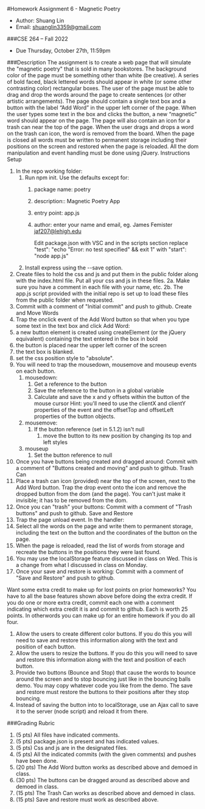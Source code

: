 #Homework Assignment 6 - Magnetic Poetry

- Author: Shuang Lin
- Email: shuanglin3359@gmail.com

###CSE 264 – Fall 2022

- Due Thursday, October 27th, 11:59pm

###Description
The assignment is to create a web page that will simulate the "magnetic poetry" that is sold in many bookstores. The background color of the page must be something other than white (be creative). A series of bold faced, black lettered words should appear in white (or some other contrasting color) rectangular boxes. The user of the page must be able to drag and drop the words around the page to create sentences (or other artistic arrangements). The page should contain a single text box and a button with the label “Add Word” in the upper left corner of the page. When the user types some text in the box and clicks the button, a new “magnetic” word should appear on the page. The page will also contain an icon for a trash can near the top of the page. When the user drags and drops a word on the trash can icon, the word is removed from the board. When the page is closed all words must be written to permanent storage including their positions on the screen and restored when the page is reloaded. All the dom manipulation and event handling must be done using jQuery.
Instructions
Setup

1. In the repo working folder:
   1. Run npm init. Use the defaults except for:
      1. package name: poetry
      2. description:: Magnetic Poetry App
      3. entry point: app.js
      4. author: enter your name and email, eg. James Femister <jaf207@lehigh.edu>

         Edit package.json with VSC and in the scripts section replace
         "test": "echo \"Error: no test specified\" && exit 1"
         with
         "start": "node app.js"
   2. Install express using the --save option.
2. Create files to hold the css and js and put them in the public folder along with the index.html file. Put all your css and js in these files.
   2a. Make sure you have a comment in each file with your name, etc.
   2b. The app.js script provided with the initial repo is set up to load these files from the public folder when requested.
3. Commit with a comment of "Initial commit" and push to github.
   Create and Move Words
4. Trap the onclick event of the Add Word button so that when you type some text in the text box and click Add Word:
5. a new button element is created using createElement (or the jQuery equivalent) containing the text entered in the box in bold
6. the button is placed near the upper left corner of the screen
7. the text box is blanked.
8. set the css position style to "absolute".
9. You will need to trap the mousedown, mousemove and mouseup events on each button.
   1. mousedown:
      1. Get a reference to the button
      2. Save the reference to the button in a global variable
      3. Calculate and save the x and y offsets within the button of the mouse cursor
         Hint: you'll need to use the clientX and clientY properties of the event and the offsetTop and offsetLeft properties of the button objects.
   2. mousemove:
      1. If the button reference (set in 5.1.2) isn't null
         1. move the button to its new position by changing its top and left styles
   3. mouseup
      1. Set the button reference to null
10. Once you have buttons being created and dragged around: Commit with a comment of "Buttons created and moving" and push to github.
    Trash Can
11. Place a trash can icon (provided) near the top of the screen, next to the Add Word button. Trap the drop event onto the icon and remove the dropped button from the dom (and the page). You can't just make it invisible; it has to be removed from the dom.
12. Once you can "trash" your buttons: Commit with a comment of "Trash buttons" and push to github.
    Save and Restore
13. Trap the page unload event. In the handler:
14. Select all the words on the page and write them to permanent storage, including the text on the button and the coordinates of the button on the page.
15. When the page is reloaded, read the list of words from storage and recreate the buttons in the positions they were last found.
16. You may use the localStorage feature discussed in class on Wed. This is a change from what I discussed in class on Monday.
17. Once your save and restore is working: Commit with a comment of "Save and Restore" and push to github.

Want some extra credit to make up for lost points on prior homeworks? You have to all the base features shown above before doing the extra credit. If you do one or more extra credit, commit each one with a comment indicating which extra credit it is and commit to github. Each is worth 25 points. In otherwords you can make up for an entire homework if you do all four.

1. Allow the users to create different color buttons. If you do this you will need to save and restore this information along with the text and position of each button.
2. Allow the users to resize the buttons. If you do this you will need to save and restore this information along with the text and position of each button.
3. Provide two buttons (Bounce and Stop) that cause the words to bounce around the screen and to stop bouncing just like in the bouncing balls demo. You may copy whatever code you like from the demo. The save and restore must restore the buttons to their positions after they stop bouncing.
4. Instead of saving the button into to localStorage, use an Ajax call to save it to the server (node script) and reload it from there.

###Grading Rubric

1. (5 pts) All files have indicated comments.
2. (5 pts) package.json is present and has indicated values.
3. (5 pts) Css and js are in the designated files.
4. (5 pts) All the indicated commits (with the given comments) and pushes have been done.
5. (20 pts) The Add Word button works as described above and demoed in class.
6. (30 pts) The buttons can be dragged around as described above and demoed in class.
7. (15 pts) The Trash Can works as described above and demoed in class.
8. (15 pts) Save and restore must work as described above.
